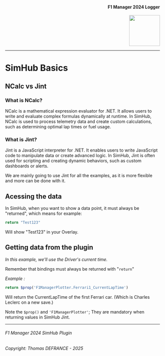 <div align="right">
    <h4>F1 Manager 2024 Logger</h1>
    <img src="https://i.imgur.com/sHKYZTk.png" width="100">
</div>

---

# SimHub Basics

## NCalc vs Jint

### What is NCalc?

NCalc is a mathematical expression evaluator for .NET. It allows users to write and evaluate complex formulas dynamically at runtime. In SimHub, NCalc is used to process telemetry data and create custom calculations, such as determining optimal lap times or fuel usage.

### What is Jint?

Jint is a JavaScript interpreter for .NET. It enables users to write JavaScript code to manipulate data or create advanced logic. In SimHub, Jint is often used for scripting and creating dynamic behaviors, such as custom dashboards or alerts.

We are mainly going to use Jint for all the examples, as it is more flexible and more can be done with it.

## Acessing the data

In SimHub, when you want to show a data point, it must always be "returned", which means for example:

```js
return "Test123"
```

Will show "Test123" in your Overlay.

## Getting data from the plugin

*In this example, we'll use the Driver's current time.*

Remember that bindings must always be returned with "`return`"

*Example :*

```js
return $prop('F1ManagerPlotter.Ferrari1_CurrentLapTime')
```

Will return the CurrentLapTime of the first Ferrari car. (Which is Charles Leclerc on a new save.)

Note the `$prop()` and `'F1ManagerPlotter'`; They are mandatory when returning values in SimHub Jint.

---

###### F1 Manager 2024 SimHub Plugin

###### Copyright: Thomas DEFRANCE - 2025
